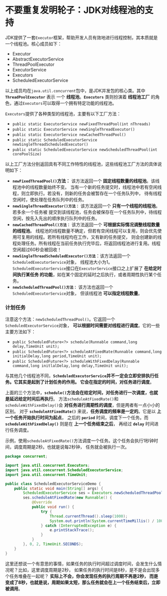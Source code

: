 不要重复发明轮子：JDK对线程池的支持
=============================================================
JDK提供了一套`Executor`框架，帮助开发人员有效地进行线程控制，其本质就是一个线程池。核心成员如下：
+ Executor
+ AbstractExecutorService
+ ThreadPoolExecutor
+ ExecutorService
+ Executors
+ ScheduledExecutorService

以上成员均在`java.util.concurrent`包中，是JDK并发包的核心类。其中 **`ThreadPoolExecutor`** 表示
一个 **线程池**。**`Executors`** 类则扮演着 **线程池工厂** 的角色，通过`Executors`可以取得一个拥有特定功能的线程池。

`Executors`提供了各种类型的线程池，主要有以下工厂方法：
+ `public static ExecutorService newFixedThreadPool(int nThreads)`
+ `public static ExecutorService newSingleThreadExecutor()`
+ `public static ExecutorService newCachedThreadPool()`
+ `public static ScheduledExecutorService newSingleThreadScheduledExecutor()`
+ `public static ScheduledExecutorService newScheduledThreadPool(int corePoolSize)`

以上工厂方法分别返回具有不同工作特性的线程池，这些线程池工厂方法的具体说明如下：
+ **`newFixedThreadPool()`方法：** 该方法返回一个 **固定线程数量的线程池**。该线程池中的线程数量始终不变。
当有一个新的任务提交时，线程池中若有空闲线程，则立即执行。若没有，则新的任务会被暂存在一个任务队列中，
待有线程空闲时，使处理在任务队列中的任务。
+ **`newSingleThreadExecutor()方法：`** 该方法返回一个 **只有一个线程的线程池**。若多余一个任务被
提交到该线程池，任务会被保存在一个任务队列中，待线程空闲，按先入先出的顺序执行队列中的任务。
+ **`newCachedThreadPool()方法：`** 该方法返回一个 **可根据实际情况调整线程数量的线程池**。
线程池的线程数量不确定，但若有空闲线程可以复用，则会优先使用可复用的线程。若所有线程均在工作，又有新的任务提交，
则会创建新的线程处理任务。所有线程在当前任务执行完毕后，将返回线程池进行复用。线程空闲超过60秒会被回收！
+ **`newSingleThreadScheduledExecutor()方法`**：该方法返回一个`ScheduledExecutorService`对象，
线程池大小为1。`ScheduledExecutorService`接口在`ExecutorService`接口之上扩展了 **在给定时间执行某任务
的功能**，如在某个固定的延时之后执行，或者周期性执行某个任务。
+ **`newScheduledThreadPool()方法：`** 该方法也返回一个`ScheduledExecutorService`对象，
但该线程池 **可以指定线程数量**。

### 计划任务
注意这个方法：`newScheduledThreadPool()`。它返回一个`ScheduledExecutorService`对象，
**可以根据时间需要对线程进行调度**。它的一些主要方法如下：
+ `public ScheduledFuture<?> schedule(Runnable command,long delay,TimeUnit unit);`
+ `public ScheduledFuture<?> scheduleAtFixedRate(Runnable command,long initialDelay,long period,TimeUnit unit);`
+ `public ScheduledFuture<?> scheduleWithFixedDelay(Runnable command,long initlalDelay,long delay,TimeUnit unit);`

与其他几个线程池不同，**`ScheduledExecutorService`并不一定会立即安排执行任务。它其实是起到了计划任务的作用。
它会在指定的时间，对任务进行调度**。

上面的三个方法中，**`schedule()`方法会在给定时间，对任务进行一次调度，也就是延迟给定时间后再执行**。
方法`scheduleAtFixedRate()`和`scheduleWithFixedDelay()`会 **对任务进行周期性的调度**，但是两者有一点小小的区别。
对于 **`scheduleAtFixedRate()`** 来说，**任务调度的频率是一定的**。它是以 **上一个任务开始执行时间为起点**，
之后的 **`period`** 时间，调度下一个任务。而 **`scheduleWithFixedDelay()`** 则是在 **上一个任务结束之后**，
再经过 **`delay`** 时间进行任务调度。

示例，使用`scheduleAtFixedRate()`方法调度一个任务。这个任务会执行1秒钟时间，调度周期是2秒。也就是说每2秒钟，
任务就会被执行一次。
```java
package concurrent;

import java.util.concurrent.Executors;
import java.util.concurrent.ScheduledExecutorService;
import java.util.concurrent.TimeUnit;

public class ScheduledExecutorServiceDemo {
    public static void main(String[] args) {
        ScheduledExecutorService ses = Executors.newScheduledThreadPool(10);
        ses.scheduleAtFixedRate(new Runnable() {
            @Override
            public void run() {
                try {
                    Thread.currentThread().sleep(1000);
                    System.out.println(System.currentTimeMillis() / 1000);
                } catch (InterruptedException e) {
                    e.printStackTrace();
                }
            }
        }, 0, 2, TimeUnit.SECONDS);
    }
}
```
这里还想说一个有意思的事情，如果任务的执行时间超过调度时间，会发生什么情况呢？比如，这里调度周期是2秒，
如果任务的执行时间是8秒，是不是会出现多个任务堆叠在一起呢？ **实际上不会，你会发现任务的执行周期不再是2秒，
而是变成了8秒，也就是说，周期如果太短，那么任务就会在上一个任务结束后，立即被调用**。
